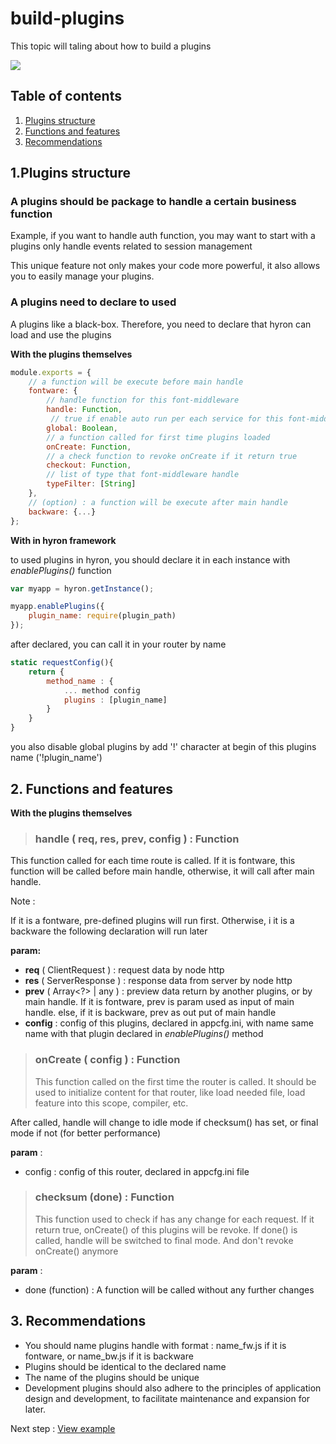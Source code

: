 # build-plugins

This topic will taling about how to build a plugins

![](https://imgur.com/Y3I7nIm.png)

## Table of contents

1. [Plugins structure](build-plugins.md##1.-Plugins-structure)
2. [Functions and features](build-plugins.md##2.-Functions-and-features)
3. [Recommendations](build-plugins.md##3.-Recommendations)

## 1.Plugins structure

### **A plugins should be package to handle a certain business function**

Example, if you want to handle auth function, you may want to start with a plugins only handle events related to session management

This unique feature not only makes your code more powerful, it also allows you to easily manage your plugins.

### **A plugins need to declare to used**

A plugins like a black-box. Therefore, you need to declare that hyron can load and use the plugins

**With the plugins themselves**

```javascript
module.exports = {
    // a function will be execute before main handle
    fontware: {
        // handle function for this font-middleware
        handle: Function,
         // true if enable auto run per each service for this font-middleware
        global: Boolean,
        // a function called for first time plugins loaded
        onCreate: Function,
        // a check function to revoke onCreate if it return true
        checkout: Function,
        // list of type that font-middleware handle
        typeFilter: [String]
    },
    // (option) : a function will be execute after main handle
    backware: {...}
};
```

**With in hyron framework**

to used plugins in hyron, you should declare it in each instance with _enablePlugins\(\)_ function

```javascript
var myapp = hyron.getInstance();

myapp.enablePlugins({
    plugin_name: require(plugin_path)
});
```

after declared, you can call it in your router by name

```javascript
static requestConfig(){
    return {
        method_name : {
            ... method config
            plugins : [plugin_name]
        }
    }
}
```

you also disable global plugins by add '!' character at begin of this plugins name \('!plugin\_name'\)

## 2. Functions and features

**With the plugins themselves**

> ### handle \( req, res, prev, config \) : Function

This function called for each time route is called. If it is fontware, this function will be called before main handle, otherwise, it will call after main handle.

Note :

If it is a fontware, pre-defined plugins will run first. Otherwise, i it is a backware the following declaration will run later

**param:**

* **req** \( ClientRequest \) : request data by node http
* **res** \( ServerResponse \) : response data from server by node http
* **prev** \( Array&lt;?&gt; \| any \) : preview data return by another plugins, or by main handle. If it is fontware, prev is param used as input of main handle. else, if it is backware, prev as out put of main handle
* **config** : config of this plugins, declared in appcfg.ini, with name same name with that plugin declared in _enablePlugins\(\)_ method

> ### onCreate \( config \) : Function
>
> This function called on the first time the router is called. It should be used to initialize content for that router, like load needed file, load feature into this scope, compiler, etc.

After called, handle will change to idle mode if checksum\(\) has set, or final mode if not \(for better performance\)

**param** :

* config : config of this router, declared in appcfg.ini file

> ### checksum \(done\) : Function
>
> This function used to check if has any change for each request. If it return true, onCreate\(\) of this plugins will be revoke. If done\(\) is called, handle will be switched to final mode. And don't revoke onCreate\(\) anymore

**param** :

* done \(function\) : A function will be called without any further changes

## 3. Recommendations

* You should name plugins handle with format : name\_fw.js if it is fontware, or name\_bw.js if it is backware
* Plugins should be identical to the declared name
* The name of the plugins should be unique
* Development plugins should also adhere to the principles of application design and development, to facilitate maintenance and expansion for later.

Next step : [View example](example.md)

